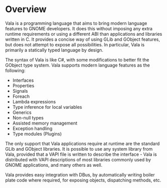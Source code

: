 # Overview

Vala is a programming language that aims to bring modern language features to GNOME developers. It does this without imposing any extra runtime requirements or using a different ABI than applications and libraries written in C. It provides a concise way of using GLib and
GObject features, but does not attempt to expose all possibilities. In particular, Vala is primarily a statically typed language by design.

The syntax of Vala is like C#, with some modifications to better fit the GObject type system. Vala supports modern language features as the following:

 * Interfaces
 * Properties
 * Signals
 * Foreach
 * Lambda expressions
 * Type inference for local variables
 * Generics
 * Non-null types
 * Assisted memory management
 * Exception handling
 * Type modules (Plugins)

The only support that Vala applications require at runtime are the standard GLib and GObject libraries. It is possible to use any system library from Vala, provided that a VAPI file is written to describe the interface - Vala is distributed with VAPI descriptions of most libraries commonly used by GNOME applications, and many others as well.

Vala provides easy integration with DBus, by automatically writing boiler plate code where required, for exposing objects, dispatching methods, etc.